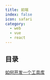 ```yaml
---
title: 前端
index: false
icon: safari
category:
  - web
  - vue
  - react
---
```


## 目录

[如何开发一个工具库](./%E5%A6%82%E4%BD%95%E6%89%93%E5%8C%85%E4%B8%80%E4%B8%AA%E5%B7%A5%E5%85%B7%E5%BA%93.md)
